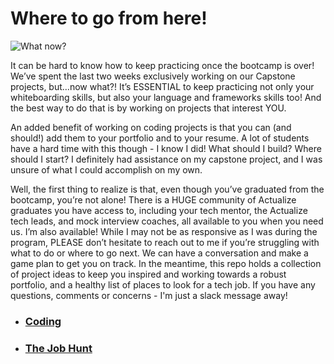 # Where to go from here!

![What now?](https://media.makeameme.org/created/sooo-what-now.jpg)

It can be hard to know how to keep practicing once the bootcamp is over! We’ve spent the last two weeks exclusively working on our Capstone projects, but…now what?! It’s ESSENTIAL to keep practicing not only your whiteboarding skills, but also your language and frameworks skills too! And the best way to do that is by working on projects that interest YOU.

An added benefit of working on coding projects is that you can (and should!) add them to your portfolio and to your resume. A lot of students have a hard time with this though - I know I did! What should I build? Where should I start? I definitely had assistance on my capstone project, and I was unsure of what I could accomplish on my own.

Well, the first thing to realize is that, even though you’ve graduated from the bootcamp, you’re not alone! There is a HUGE community of Actualize graduates you have access to, including your tech mentor, the Actualize tech leads, and mock interview coaches, all available to you when you need us. I’m also available! While I may not be as responsive as I was during the program, PLEASE don’t hesitate to reach out to me if you’re struggling with what to do or where to go next. We can have a conversation and make a game plan to get you on track. In the meantime, this repo holds a collection of project ideas to keep you inspired and working towards a robust portfolio, and a healthy list of places to look for a tech job. If you have any questions, comments or concerns - I'm just a slack message away!

- ### [Coding](coding.md)

- ### [The Job Hunt](jobs.md)


